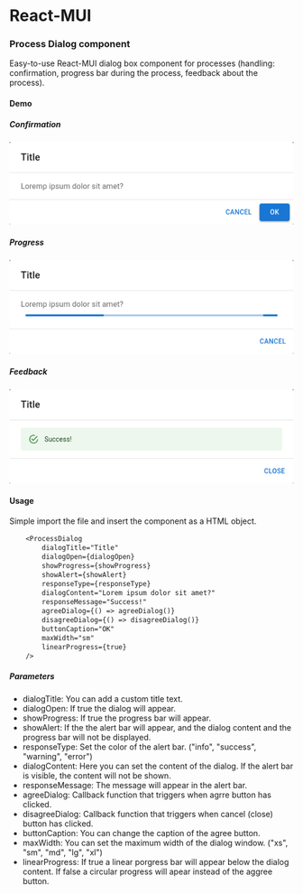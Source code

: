 # React-MUI

### Process Dialog component

Easy-to-use React-MUI dialog box component for processes (handling: confirmation, progress bar during the process, feedback about the process).

#### Demo

##### Confirmation
![Confirmation](https://github.com/Viloris/React-MUI/blob/main/Dialog_screen_1.png)

##### Progress
![Confirmation](https://github.com/Viloris/React-MUI/blob/main/Dialog_screen_2.png)

##### Feedback
![Confirmation](https://github.com/Viloris/React-MUI/blob/main/Dialog_screen_3.png)

#### Usage
Simple import the file and insert the component as a HTML object.

```
    <ProcessDialog
        dialogTitle="Title"
        dialogOpen={dialogOpen}
        showProgress={showProgress}
        showAlert={showAlert}
        responseType={responseType}
        dialogContent="Lorem ipsum dolor sit amet?"
        responseMessage="Success!"
        agreeDialog={() => agreeDialog()}
        disagreeDialog={() => disagreeDialog()}
        buttonCaption="OK"
        maxWidth="sm"
        linearProgress={true}
    />
```

##### Parameters
* dialogTitle: You can add a custom title text.
* dialogOpen: If true the dialog will appear.
* showProgress: If true the progress bar will appear.
* showAlert: If the the alert bar will appear, and the dialog content and the progress bar will not be displayed.
* responseType: Set the color of the alert bar. ("info", "success", "warning", "error")
* dialogContent: Here you can set the content of the dialog. If the alert bar is visible, the content will not be shown.
* responseMessage: The message will appear in the alert bar.
* agreeDialog: Callback function that triggers when agrre button has clicked.
* disagreeDialog: Callback function that triggers when cancel (close) button has clicked.
* buttonCaption: You can change the caption of the agree button.
* maxWidth: You can set the maximum width of the dialog window. ("xs", "sm", "md", "lg", "xl")
* linearProgress: If true a linear porgress bar will appear below the dialog content. If false a circular progress will apear instead of the aggree button. 
